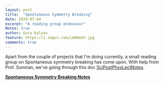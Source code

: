 ```yaml
---
layout: post
title:  "Spontaneous Symmetry Breaking"
date: 2020-07-04
excerpt: "A reading group endeavour"
Notes: true
author: Guru Kalyan
feature: https://i.imgur.com/LmN4maY.jpg
comments: true
---
```

Apart from the couple of projects that I'm doing currently, a small reading group
on Spontaneous symmetry breaking has come upon.
With help from Prof. Sumiran, we've going through this doc [SciPostPhysLectNotes](https://scipost.org/SciPostPhysLectNotes.11/pdf).

**<a href="https://guruzeta.github.io/sun/pdfs/SSB_Notes-3.pdf" target="_blank">
Spontaneous Symmetry
Breaking Notes</a>**
